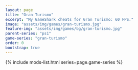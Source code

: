 ```yaml
---
layout: page
title: "Gran Turismo"
excerpt: "My GameShark cheats for Gran Turismo: 60 FPS."
image: "assets/img/games/gran-turismo.jpg"
feature-img: "assets/img/games/bg/gran-turismo.jpg"
parent-series: "ps1"
game-series: "gran-turismo"
order: 0
bootstrap: true
---
```


{% include mods-list.html series=page.game-series %}
